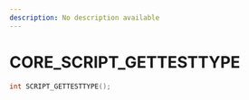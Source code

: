 ```yaml
---
description: No description available 
---
```


# CORE\_SCRIPT_GETTESTTYPE

```cpp
int SCRIPT_GETTESTTYPE();
```